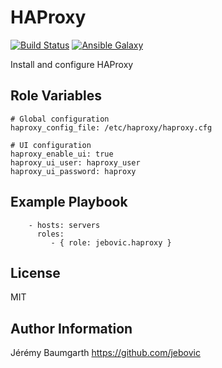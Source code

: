 HAProxy
=======

[![Build Status](https://travis-ci.org/jebovic/ansible-haproxy.svg?branch=master)](https://travis-ci.org/jebovic/ansible-haproxy) [![Ansible Galaxy](https://img.shields.io/badge/galaxy-jebovic.haproxy-blue.svg?style=flat)](https://galaxy.ansible.com/jebovic/haproxy)

Install and configure HAProxy

Role Variables
--------------

```
# Global configuration
haproxy_config_file: /etc/haproxy/haproxy.cfg

# UI configuration
haproxy_enable_ui: true
haproxy_ui_user: haproxy_user
haproxy_ui_password: haproxy
```

Example Playbook
----------------

```
    - hosts: servers
      roles:
         - { role: jebovic.haproxy }
```

License
-------

MIT

Author Information
------------------

Jérémy Baumgarth https://github.com/jebovic
